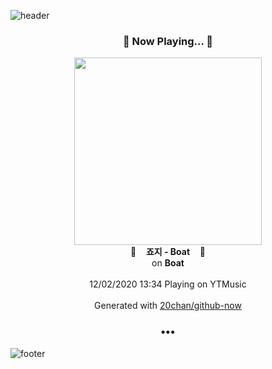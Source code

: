 ![header](https://capsule-render.vercel.app/api?type=wave&height=170&section=header&text=Hi.%20I'm%20SHIFT&fontColor=090707&fontAlignX=45&fontAlignY=65&fontSize=100)

<h3 align="center">🎵 Now Playing... 🎵</h3>
<p align="center">
  <a href="https://music.youtube.com/channel/UCK9DGUQe7gzpvFayfJ5wGFw">
    <img width="300" src="https://lh3.googleusercontent.com/dav8he9Co-ohwCoPVgEmdbNtMmndyWRUpenlzMxifyyabumK3pzgV1GcdxkEsSY6dx_riXG8JeiCtztDDg">
  </a>
  <br>
  🎵&nbsp&nbsp&nbsp <b>죠지 - Boat</b> &nbsp&nbsp&nbsp🎵
  <br>
  on <b>Boat</b>
  
  <br />
  <br />
  12/02/2020 13:34 Playing on YTMusic
  <br />
  <br />
  Generated with <a href="https://github.com/20chan/github-now">20chan/github-now</a>
</p>

<h3 align="center">•••</h3>

![footer](https://capsule-render.vercel.app/api?type=wave&height=150&section=footer)
